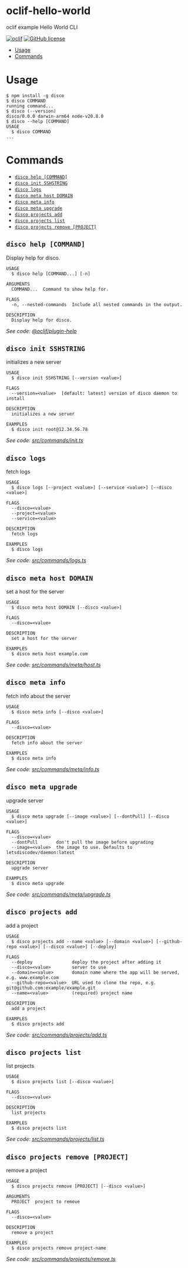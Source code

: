 oclif-hello-world
=================

oclif example Hello World CLI

[![oclif](https://img.shields.io/badge/cli-oclif-brightgreen.svg)](https://oclif.io)
[![GitHub license](https://img.shields.io/github/license/oclif/hello-world)](https://github.com/oclif/hello-world/blob/main/LICENSE)

<!-- toc -->
* [Usage](#usage)
* [Commands](#commands)
<!-- tocstop -->
# Usage
<!-- usage -->
```sh-session
$ npm install -g disco
$ disco COMMAND
running command...
$ disco (--version)
disco/0.0.0 darwin-arm64 node-v20.8.0
$ disco --help [COMMAND]
USAGE
  $ disco COMMAND
...
```
<!-- usagestop -->
# Commands
<!-- commands -->
* [`disco help [COMMAND]`](#disco-help-command)
* [`disco init SSHSTRING`](#disco-init-sshstring)
* [`disco logs`](#disco-logs)
* [`disco meta host DOMAIN`](#disco-meta-host-domain)
* [`disco meta info`](#disco-meta-info)
* [`disco meta upgrade`](#disco-meta-upgrade)
* [`disco projects add`](#disco-projects-add)
* [`disco projects list`](#disco-projects-list)
* [`disco projects remove [PROJECT]`](#disco-projects-remove-project)

## `disco help [COMMAND]`

Display help for disco.

```
USAGE
  $ disco help [COMMAND...] [-n]

ARGUMENTS
  COMMAND...  Command to show help for.

FLAGS
  -n, --nested-commands  Include all nested commands in the output.

DESCRIPTION
  Display help for disco.
```

_See code: [@oclif/plugin-help](https://github.com/oclif/plugin-help/blob/v6.0.20/src/commands/help.ts)_

## `disco init SSHSTRING`

initializes a new server

```
USAGE
  $ disco init SSHSTRING [--version <value>]

FLAGS
  --version=<value>  [default: latest] version of disco daemon to install

DESCRIPTION
  initializes a new server

EXAMPLES
  $ disco init root@12.34.56.78
```

_See code: [src/commands/init.ts](https://github.com/letsdiscodev/cli/blob/v0.0.0/src/commands/init.ts)_

## `disco logs`

fetch logs

```
USAGE
  $ disco logs [--project <value>] [--service <value>] [--disco <value>]

FLAGS
  --disco=<value>
  --project=<value>
  --service=<value>

DESCRIPTION
  fetch logs

EXAMPLES
  $ disco logs
```

_See code: [src/commands/logs.ts](https://github.com/letsdiscodev/cli/blob/v0.0.0/src/commands/logs.ts)_

## `disco meta host DOMAIN`

set a host for the server

```
USAGE
  $ disco meta host DOMAIN [--disco <value>]

FLAGS
  --disco=<value>

DESCRIPTION
  set a host for the server

EXAMPLES
  $ disco meta host example.com
```

_See code: [src/commands/meta/host.ts](https://github.com/letsdiscodev/cli/blob/v0.0.0/src/commands/meta/host.ts)_

## `disco meta info`

fetch info about the server

```
USAGE
  $ disco meta info [--disco <value>]

FLAGS
  --disco=<value>

DESCRIPTION
  fetch info about the server

EXAMPLES
  $ disco meta info
```

_See code: [src/commands/meta/info.ts](https://github.com/letsdiscodev/cli/blob/v0.0.0/src/commands/meta/info.ts)_

## `disco meta upgrade`

upgrade server

```
USAGE
  $ disco meta upgrade [--image <value>] [--dontPull] [--disco <value>]

FLAGS
  --disco=<value>
  --dontPull       don't pull the image before upgrading
  --image=<value>  the image to use. Defaults to letsdiscodev/daemon:latest

DESCRIPTION
  upgrade server

EXAMPLES
  $ disco meta upgrade
```

_See code: [src/commands/meta/upgrade.ts](https://github.com/letsdiscodev/cli/blob/v0.0.0/src/commands/meta/upgrade.ts)_

## `disco projects add`

add a project

```
USAGE
  $ disco projects add --name <value> [--domain <value>] [--github-repo <value>] [--disco <value>] [--deploy]

FLAGS
  --deploy               deploy the project after adding it
  --disco=<value>        server to use
  --domain=<value>       domain name where the app will be served, e.g. www.example.com
  --github-repo=<value>  URL used to clone the repo, e.g. git@github.com:example/example.git
  --name=<value>         (required) project name

DESCRIPTION
  add a project

EXAMPLES
  $ disco projects add
```

_See code: [src/commands/projects/add.ts](https://github.com/letsdiscodev/cli/blob/v0.0.0/src/commands/projects/add.ts)_

## `disco projects list`

list projects

```
USAGE
  $ disco projects list [--disco <value>]

FLAGS
  --disco=<value>

DESCRIPTION
  list projects

EXAMPLES
  $ disco projects list
```

_See code: [src/commands/projects/list.ts](https://github.com/letsdiscodev/cli/blob/v0.0.0/src/commands/projects/list.ts)_

## `disco projects remove [PROJECT]`

remove a project

```
USAGE
  $ disco projects remove [PROJECT] [--disco <value>]

ARGUMENTS
  PROJECT  project to remove

FLAGS
  --disco=<value>

DESCRIPTION
  remove a project

EXAMPLES
  $ disco projects remove project-name
```

_See code: [src/commands/projects/remove.ts](https://github.com/letsdiscodev/cli/blob/v0.0.0/src/commands/projects/remove.ts)_
<!-- commandsstop -->
